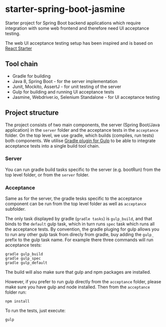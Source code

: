 # starter-spring-boot-jasmine
Starter project for Spring Boot backend applications which require integration with some web frontend and therefore need UI acceptance testing. 

The web UI acceptance testing setup has been inspired and is based on [React Starter](https://github.com/pivotal-cf/react-starter)

## Tool chain
* Gradle for building
* Java 8, Spring Boot - for the server implementation
* Junit, Mockito, AssertJ - for unit testing of the server
* Gulp for building and running UI acceptance tests
* Jasmine, Webdriver.io, Selenium Standalone - for UI acceptance testing

## Project structure

The project consists of two main components, the server (Spring Boot/Java application) in the `server` folder and the acceptance tests in the `acceptance` folder.
On the top level, we use gradle, which builds (compiles, run tests) both components. We utilise [Gradle plugin for Gulp](https://github.com/srs/gradle-gulp-plugin) to be able to integrate acceptance tests into a single build tool chain.

### Server

You can run gradle build tasks specific to the server (e.g. bootRun) from the top level folder, or from the `server` folder.

### Acceptance

Same as for the server, the gradle tesks specific to the acceptance component can be run from the top level folder as well as `acceptance` subfolder.

The only task displayed by gradle (`gradle tasks`) is `gulp_build`, and that binds to the `default` gulp task, which in turn runs `spec` task which  runs all the acceptance tests. By convention, the gradle pluging for gulp allows you to run any other gulp task from direcly from gradle, buy adding the `gulp_` prefix to the gulp task name. For example there three commands will run acceptance tests:

```
gradle gulp_build
gradle gulp_spec
gradle gulp_default
```

The build will also make sure that gulp and npm packages are installed.

However, if you prefer to run gulp directly from the `acceptance` folder, please make sure you have gulp and node installed. Then from the `acceptance` folder run:
```
npm install
```

To run the tests, just execute:
```
gulp
```
